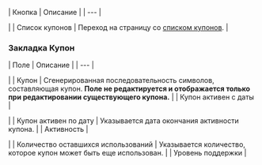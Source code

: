 | Кнопка | Описание |
| --- |

|
| Список купонов | Переход на страницу со [списком купонов](/user_help/service/support/ticket_coupon_list.php). |

### Закладка Купон

| Поле | Описание |
| --- |

|
| Купон | Сгенерированная последовательность символов, составляющая купон.  **Поле не редактируется и отображается только при редактировании существующего купона.** |
| Купон активен с даты |

|
| Купон активен по дату | Указывается дата окончания активности купона. |
| Активность |

|
| Количество оставшихся использований | Указывается количество, которое купон может быть еще использован. |
| Уровень поддержки |
